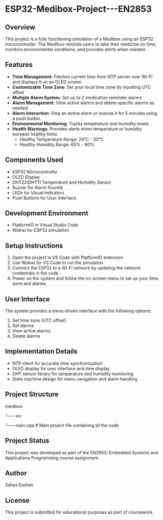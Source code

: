 # ESP32-Medibox-Project---EN2853

## Overview
This project is a fully functioning simulation of a Medibox using an ESP32 microcontroller. The Medibox reminds users to take their medicine on time, monitors environmental conditions, and provides alerts when needed.

## Features
- **Time Management**: Fetches current time from NTP server over Wi-Fi and displays it on an OLED screen
- **Customizable Time Zone**: Set your local time zone by inputting UTC offset
- **Multiple Alarm System**: Set up to 2 medication reminder alarms
- **Alarm Management**: View active alarms and delete specific alarms as needed
- **Alarm Interaction**: Stop an active alarm or snooze it for 5 minutes using a push button
- **Environmental Monitoring**: Tracks temperature and humidity levels
- **Health Warnings**: Provides alerts when temperature or humidity exceeds healthy limits
  - Healthy Temperature Range: 24°C - 32°C
  - Healthy Humidity Range: 65% - 80%

## Components Used
- ESP32 Microcontroller
- OLED Display
- DHT22/DHT11 Temperature and Humidity Sensor
- Buzzer for Alarm Sounds
- LEDs for Visual Indicators
- Push Buttons for User Interface

## Development Environment
- PlatformIO in Visual Studio Code
- Wokwi for ESP32 simulation

## Setup Instructions
1. Open the project in VS Code with PlatformIO extension
2. Use Wokwi for VS Code to run the simulation
3. Connect the ESP32 to a Wi-Fi network by updating the network credentials in the code
4. Power on the system and follow the on-screen menu to set up your time zone and alarms

## User Interface
The system provides a menu-driven interface with the following options:
1. Set time zone (UTC offset)
2. Set alarms
3. View active alarms
4. Delete alarms

## Implementation Details
- NTP client for accurate time synchronization
- OLED display for user interface and time display
- DHT sensor library for temperature and humidity monitoring
- State machine design for menu navigation and alarm handling

## Project Structure
medibox

└── src

└── main.cpp     # Main project file containing all the code

## Project Status
This project was developed as part of the EN2853: Embedded Systems and Applications Programming course assignment.

## Author
Sahas Eashan

## License
This project is submitted for educational purposes as part of coursework.
